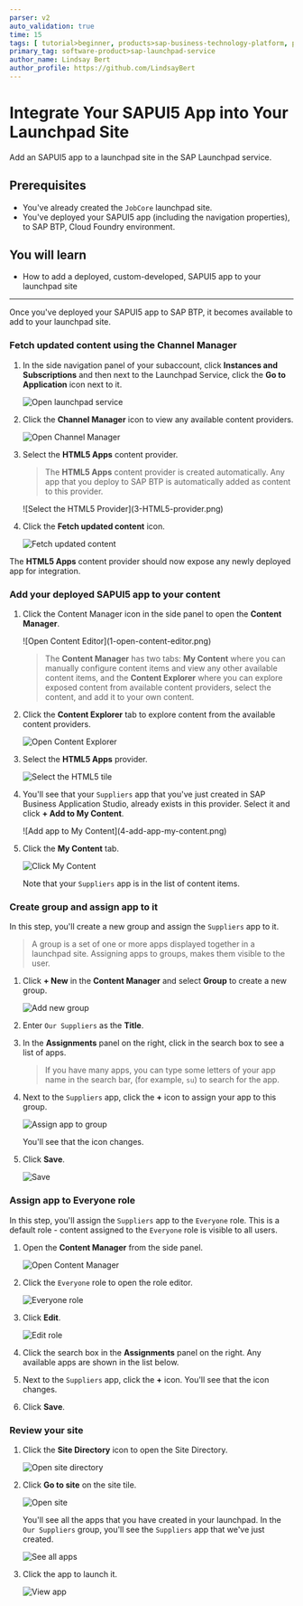 ```yaml
---
parser: v2
auto_validation: true
time: 15
tags: [ tutorial>beginner, products>sap-business-technology-platform, products>sap-launchpad-service, products>sap-fiori, programming-tool>html5, programming-tool>sapui5]
primary_tag: software-product>sap-launchpad-service
author_name: Lindsay Bert
author_profile: https://github.com/LindsayBert
---
```


# Integrate Your SAPUI5 App into Your Launchpad Site
<!-- description --> Add an SAPUI5 app to a launchpad site in the SAP Launchpad service.

## Prerequisites
 - You've already created the `JobCore` launchpad site.
 - You've deployed your SAPUI5 app (including the navigation properties), to SAP BTP, Cloud Foundry environment.


## You will learn
  - How to add a deployed, custom-developed, SAPUI5 app to your launchpad site

---
Once you've deployed your SAPUI5 app to SAP BTP, it becomes available to add to your launchpad site.


### Fetch updated content using the Channel Manager


1. In the side navigation panel of your subaccount, click **Instances and Subscriptions** and then next to the Launchpad Service, click the **Go to Application** icon next to it.

    ![Open launchpad service](000-open-launchpad-service.png)

2. Click the **Channel Manager** icon to view any available content providers.

    ![Open Channel Manager](0-open-provider-manager.png)

3. Select the **HTML5 Apps** content provider.

    >The **HTML5 Apps** content provider is created automatically. Any app that you deploy to SAP BTP is automatically added as content to this provider.

    <!-- border -->![Select the HTML5 Provider](3-HTML5-provider.png)

4. Click the **Fetch updated content** icon.

    ![Fetch updated content](00-fetch-updated-content.png)

The **HTML5 Apps** content provider should now expose any newly deployed app for integration.


### Add your deployed SAPUI5 app to your content


1. Click the Content Manager icon in the side panel to open the **Content Manager**.

    <!-- border -->![Open Content Editor](1-open-content-editor.png)

    >The **Content Manager** has two tabs: **My Content** where you can manually configure content items and view any other available content items, and the **Content Explorer** where you can explore exposed content from available content providers, select the content, and add it to your own content.

2. Click the **Content Explorer** tab to explore content from the available content providers.

    ![Open Content Explorer](2-content-explorer.png)

3. Select the **HTML5 Apps** provider.

    ![Select the HTML5 tile](3a-select-HTML5-tile.png)

4. You'll see that your `Suppliers` app that you've just created in SAP Business Application Studio, already exists in this provider. Select it and click **+ Add to My Content**.

    <!-- border -->![Add app to My Content](4-add-app-my-content.png)

5. Click the **My Content** tab.

    ![Click My Content](5-click-my-content.png)

    Note that your `Suppliers` app is in the list of content items.



### Create group and assign app to it


In this step, you'll create a new group and assign the `Suppliers` app to it.

> A group is a set of one or more apps displayed together in a launchpad site. Assigning apps to groups, makes them visible to the user.

1. Click **+ New** in the **Content Manager** and select **Group** to create a new group.

    ![Add new group](6-add-group.png)

2. Enter `Our Suppliers` as the **Title**.

3. In the **Assignments** panel on the right, click in the search box to see a list of apps.

    >If you have many apps, you can type some letters of your app name in the search bar, (for example, `su`) to search for the app.

4. Next to the `Suppliers` app, click the **+** icon to assign your app to this group.

    ![Assign app to group](7-assign-app-to-group.png)

    You'll see that the icon changes.

4. Click **Save**.

    ![Save](8-save.png)




### Assign app to Everyone role


In this step, you'll assign the `Suppliers` app to the `Everyone` role. This is a default role - content assigned to the `Everyone` role is visible to all users.

1. Open the **Content Manager** from the side panel.

    ![Open Content Manager](9-open-content-manager.png)

2. Click the `Everyone` role to open the role editor.

    ![Everyone role](9a-everyone-role.png)

3. Click **Edit**.

    ![Edit role](10-edit-role.png)

4. Click the search box in the **Assignments** panel on the right. Any available apps are shown in the list below.

5. Next to the `Suppliers` app, click the **+** icon. You'll see that the icon changes.

6. Click **Save**.


### Review your site


1. Click the **Site Directory** icon to open the Site Directory.

    ![Open site directory](11-open-site-directory.png)

2. Click **Go to site** on the site tile.

    ![Open site](12-go-to-site.png)

    You'll see all the apps that you have created in your launchpad. In the `Our Suppliers` group, you'll see the `Suppliers` app that we've just created.

    ![See all apps](12a-view-launchpad.png)


3. Click the app to launch it.

    ![View app](13-suppliers-app.png)


